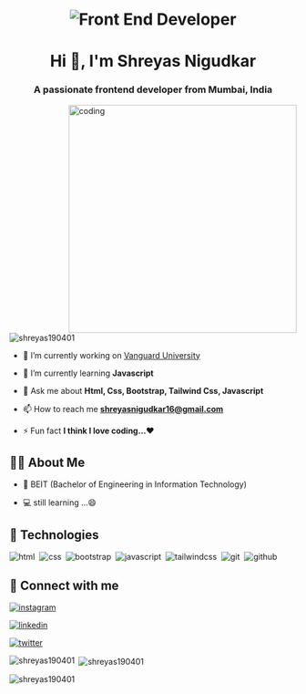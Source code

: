 <h1 align="center"><img alt="Front End Developer" src="https://camo.githubusercontent.com/799ab8397303627bde872354ed56ccc7f927ea67805c166df9e479361221da51/68747470733a2f2f6d656469612e6973746f636b70686f746f2e636f6d2f69642f313136373630303139372f766563746f722f66726f6e742d656e642d646576656c6f706d656e742d7765622d62616e6e65722d636f6e636570742e6a70673f733d3137303636376126773d30266b3d323026633d654e6c33577434724468314b5055495035415834546b6d61456b314b5f39434d78446a6c75356b52326d453d"></h1>
<h1 align="center">Hi 👋, I'm Shreyas Nigudkar</h1>
<h3 align="center">A passionate frontend developer from Mumbai, India</h3>
<img align="right" alt="coding" width="400" src="https://www.guvi.in/blog/wp-content/uploads/2022/11/giphyFSD.gif">



<p align="left"> <img src="https://komarev.com/ghpvc/?username=shreyas190401&label=Profile%20views&color=0e75b6&style=flat" alt="shreyas190401" /> </p>



- 🔭 I’m currently working on [Vanguard University](https://vanguarduniversity.000webhostapp.com/)

- 🌱 I’m currently learning **Javascript**

- 💬 Ask me about **Html, Css, Bootstrap, Tailwind Css, Javascript**

- 📫 How to reach me **shreyasnigudkar16@gmail.com**

- ⚡ Fun fact **I think I love coding...❤**



## 🙋‍♂️ About Me
- 🏫 BEIT (Bachelor of Engineering in Information Technology)

- 💻 still learning ...😄



## 🚀 Technologies

![html](https://img.shields.io/badge/html5-orange?style=for-the-badge&logo=html5&logoColor=white)&nbsp;
![css](https://img.shields.io/badge/css-blue?style=for-the-badge&logo=css3&logoColor=white)&nbsp;
![bootstrap](https://img.shields.io/badge/Bootstrap-purple?style=for-the-badge&logo=bootstrap&logoColor=white)&nbsp;
![javascript](https://img.shields.io/badge/javascript-yellow?style=for-the-badge&logo=javascript&logoColor=white)&nbsp;
![tailwindcss](https://img.shields.io/badge/tailwind_css-skyblue?style=for-the-badge&logo=tailwindcss&logoColor=white)&nbsp;
![git](https://img.shields.io/badge/git-orangered?style=for-the-badge&logo=git&logoColor=white)&nbsp;
![github](https://img.shields.io/badge/github-black?style=for-the-badge&logo=github&logoColor=white)




## 🔗 Connect with me
[![instagram](https://img.shields.io/badge/instagram-cd486b?style=for-the-badge&logo=instagram&logoColor=white)](https://instagram.com/ig_shrex)

[![linkedin](https://img.shields.io/badge/linkedin-0A66C2?style=for-the-badge&logo=linkedin&logoColor=white)](https://www.linkedin.com/in/shreyasnigudkar)

[![twitter](https://img.shields.io/badge/twitter-1DA1F2?style=for-the-badge&logo=twitter&logoColor=white)](https://www.twitter.com/Shreyas190401)




<p><img align="left" src="https://github-readme-stats.vercel.app/api/top-langs?username=shreyas190401&show_icons=true&locale=en&layout=compact" alt="shreyas190401" /></p>

<p>&nbsp;<img align="center" src="https://github-readme-stats.vercel.app/api?username=shreyas190401&show_icons=true&locale=en" alt="shreyas190401" /></p>

<p><img align="center" src="https://github-readme-streak-stats.herokuapp.com/?user=shreyas190401&" alt="shreyas190401" /></p>
